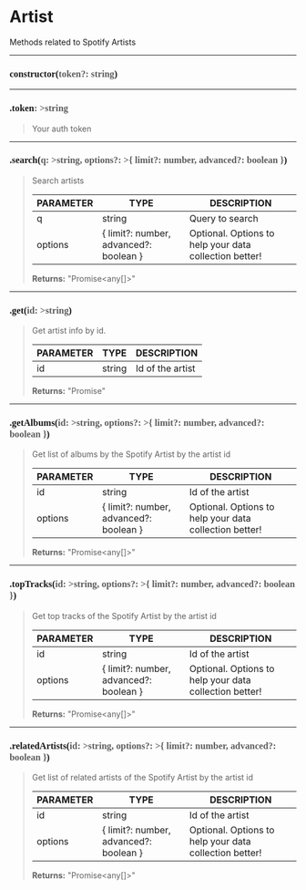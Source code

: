 # Artist

Methods related to Spotify Artists

---
<h3 style="font-family: consolas;" id="constructor">constructor(<font style="opacity: 0.7; font-weight: light;">token?: string</font>)</h3>


---
<h3 style="font-family: consolas;" id="token">.token<font style="opacity: 0.7; font-weight: light;">: >string</font></h3>

> Your auth token
> 

---
<h3 style="font-family: consolas;" id="search">.search(<font style="opacity: 0.7; font-weight: light;">q: >string, options?: >{ limit?: number, advanced?: boolean }</font>)</h3>

> Search artists
> 
> | PARAMETER   | TYPE    | DESCRIPTION    |
> |--------|---------|----------------|
> | q | string | Query to search |
> | options | { limit?: number, advanced?: boolean } | <font style="opacity: 07;">Optional. </font>Options to help your data collection better! |
> 
> **Returns:** "Promise<any[]>"

---
<h3 style="font-family: consolas;" id="get">.get(<font style="opacity: 0.7; font-weight: light;">id: >string</font>)</h3>

> Get artist info by id.
> 
> | PARAMETER   | TYPE    | DESCRIPTION    |
> |--------|---------|----------------|
> | id | string | Id of the artist |
> 
> **Returns:** "Promise<any>"

---
<h3 style="font-family: consolas;" id="getalbums">.getAlbums(<font style="opacity: 0.7; font-weight: light;">id: >string, options?: >{ limit?: number, advanced?: boolean }</font>)</h3>

> Get list of albums by the Spotify Artist by the artist id
> 
> | PARAMETER   | TYPE    | DESCRIPTION    |
> |--------|---------|----------------|
> | id | string | Id of the artist |
> | options | { limit?: number, advanced?: boolean } | <font style="opacity: 07;">Optional. </font>Options to help your data collection better! |
> 
> **Returns:** "Promise<any[]>"

---
<h3 style="font-family: consolas;" id="toptracks">.topTracks(<font style="opacity: 0.7; font-weight: light;">id: >string, options?: >{ limit?: number, advanced?: boolean }</font>)</h3>

> Get top tracks of the Spotify Artist by the artist id
> 
> | PARAMETER   | TYPE    | DESCRIPTION    |
> |--------|---------|----------------|
> | id | string | Id of the artist |
> | options | { limit?: number, advanced?: boolean } | <font style="opacity: 07;">Optional. </font>Options to help your data collection better! |
> 
> **Returns:** "Promise<any[]>"

---
<h3 style="font-family: consolas;" id="relatedartists">.relatedArtists(<font style="opacity: 0.7; font-weight: light;">id: >string, options?: >{ limit?: number, advanced?: boolean }</font>)</h3>

> Get list of related artists of the Spotify Artist by the artist id
> 
> | PARAMETER   | TYPE    | DESCRIPTION    |
> |--------|---------|----------------|
> | id | string | Id of the artist |
> | options | { limit?: number, advanced?: boolean } | <font style="opacity: 07;">Optional. </font>Options to help your data collection better! |
> 
> **Returns:** "Promise<any[]>"